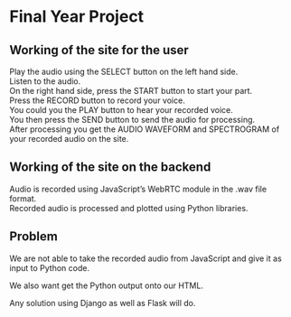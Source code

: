 # Final Year Project #

## Working of the site for the user ##
Play the audio using the SELECT button on the left hand side.<br />
Listen to the audio. <br />
On the right hand side, press the START button to start your part.<br />
Press the RECORD button to record your voice. <br />
You could you the PLAY button to hear your recorded voice.<br />
You then press the SEND button to send the audio for processing.<br />
After processing you get the AUDIO WAVEFORM and SPECTROGRAM of your recorded audio on the site. <br />

## Working of the site on the backend ##
Audio is recorded using JavaScript’s WebRTC module in the .wav file format.<br />
Recorded audio is processed and plotted using Python libraries.<br />

## Problem ##
We are not able to take the recorded audio from JavaScript and give it as input to Python code.<br />

We also want get the Python output onto our HTML.<br />

Any solution using Django as well as Flask will do.<br />

